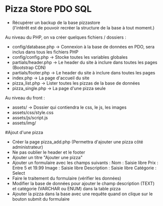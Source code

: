 # Pizza Store PDO SQL

- Récupérer un backup de la base pizzastore  
(l'intérêt est de pouvoir recréer la structure de la base à tout moment.)  

Au niveau du PHP, on va créer quelques fichiers / dossiers :
- config/database.php -> Connexion à la base de données en PDO, sera inclus dans tous les fichiers PHP
- config/config.php -> Stocke toutes les variables globales
- partials/header.php -> Le header du site à inclure dans toutes les pages (Bootstrap CDN)
- partials/footer.php -> Le header du site à inclure dans toutes les pages
- index.php -> La page d'accueil du site
- pizza_list.php -> Lister toutes les pizzas de la base de données
- pizza_single.php -> La page d'une pizza seule  


Au niveau du front :
- assets/ -> Dossier qui contiendra le css, le js, les images
- assets/css/style.css
- assets/js/script.js
- assets/img/

#Ajout d'une pizza
- Créer la page pizza_add.php (Permettra d'ajouter une pizza côté administrateur)
- Ne pas oublier le header et le footer
- Ajouter un titre "Ajouter une pizza"
- Ajouter un formulaire avec les champs suivants :
Nom : Saisie libre
Prix : Entre 5 et 19.99
Image : Saisie libre
Description : Saisie libre
Catégorie : Select
- Faire le traitement du formulaire (vérifier les données)
- Modifier la base de données pour ajouter le champ description (TEXT) et catégorie (VARCHAR ou ENUM) dans la table pizza
- Ajouter la pizza dans la base avec une requête quand on clique sur le bouton submit du formulaire
